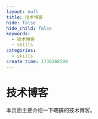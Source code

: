 ```yaml
---
layout: null
title: 技术博客
hide: false
hide_child: false
keywords:
  - 技术博客
  - skills
categories:
  - skills
create_time: 1730368599
---
```



# 技术博客

本页面主要介绍一下瞎搞的技术博客。

